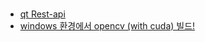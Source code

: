 # 
+ [qt Rest-api](https://github.com/Tropby/QSimpleRestServer)
+ [windows 환경에서 opencv (with cuda) 빌드!](https://yunwoong.tistory.com/26)


